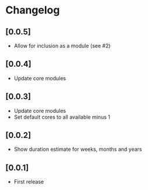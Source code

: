 # Changelog

## [0.0.5]

- Allow for inclusion as a module (see #2)


## [0.0.4]

- Update core modules


## [0.0.3]

- Update core modules
- Set default cores to all available minus 1


## [0.0.2]

- Show duration estimate for weeks, months and years


## [0.0.1]

- First release
